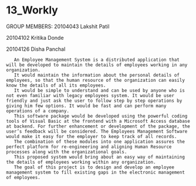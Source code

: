 # 13_Workly

GROUP MEMBERS:
20104043  Lakshit Patil

20104102  Kritika Donde
              
20104126  Disha Panchal
              
       An Employee Management System is a distributed application that will be developed to maintain the details of employees working in any organization. 
       It would maintain the information about the personal details of employees, so that the human resource of the organization can easily know the details of all its employees. 
       It would be simple to understand and can be used by anyone who is not even familiar with legacy employees system. It would be user friendly and just ask the user to follow step by step operations by giving him few options. It would be fast and can perform many operations of a company. 
       This software package would be developed using the powerful coding tools of Visual Basic at the frontend with a Microsoft Access database at backend. For further enhancement or development of the package, the user’s feedback will be considered. The Employees Management Software would make it easy for the employer to keep track of all records. 
       The combination of these modules into one application assures the perfect platform for re-engineering and aligning Human Resource processes along with the organizational goals.
       This proposed system would bring about an easy way of maintaining the details of employees working within any organization.
       The goal of this project is to design and develop an employee management system to fill existing gaps in the electronic management of employees.       
